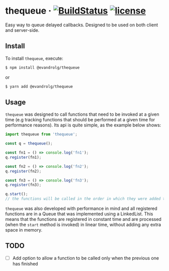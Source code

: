 # thequeue &middot; [![BuildStatus](https://travis-ci.org/EvandroLG/thequeue.svg?branch=master)](https://travis-ci.org/EvandroLG/thequeue) [![license](https://badgen.now.sh/badge/license/MIT)](./LICENSE)

Easy way to queue delayed callbacks. Designed to be used on both client and server-side.

## Install

To install `thequeue`, execute:

```sh
$ npm install @evandrolg/thequeue
```

or

```sh
$ yarn add @evandrolg/thequeue
```

## Usage

`thequeue` was designed to call functions that need to be invoked at a given time (e.g tracking functions that should be performed at a given time for performance reasons).
Its api is quite simple, as the example below shows:

```js
import thequeue from 'thequeue';

const q = thequeue();

const fn1 = () => console.log('fn1');
q.register(fn1);

const fn2 = () => console.log('fn2');
q.register(fn2);

const fn3 = () => console.log('fn3');
q.register(fn3);

q.start();
// the functions will be called in the order in which they were added to the queue.
```

`thequeue` was also developed with performance in mind and all registered functions are in a Queue that was implemented using a LinkedList. This means that the functions are registered in constant time and are processed (when the `start` method is invoked) in linear time, without adding any extra space in memory.

## TODO

- [ ] Add option to allow a function to be called only when the previous one has finished
